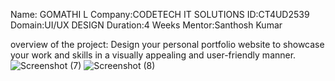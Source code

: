 Name: GOMATHI L
Company:CODETECH IT SOLUTIONS
ID:CT4UD2539
Domain:UI/UX DESIGN
Duration:4 Weeks
Mentor:Santhosh Kumar

overview of the project:
            Design your personal portfolio website to showcase your work and skills in a visually
appealing and user-friendly manner. 
![Screenshot (7)](https://github.com/Gomathi3008/CODETECH-TASK-1/assets/119574778/04e4700f-1620-4baa-a3ec-71ca3e56844e)
![Screenshot (8)](https://github.com/Gomathi3008/CODETECH-TASK-1/assets/119574778/d12eb980-5ab3-4d0f-b802-02a14262dbe2)


